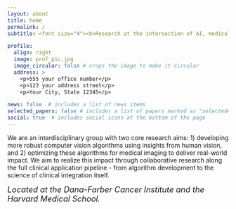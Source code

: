 ```yaml
---
layout: about
title: home
permalink: /
subtitle: <font size="4"><b>Research at the intersection of AI, medical imaging, and computational neuroscience.</b></font><br/>

profile:
  align: right
  image: prof_pic.jpg
  image_circular: false # crops the image to make it circular
  address: >
    <p>555 your office number</p>
    <p>123 your address street</p>
    <p>Your City, State 12345</p>

news: false  # includes a list of news items
selected_papers: false # includes a list of papers marked as "selected={true}"
social: true  # includes social icons at the bottom of the page
---
```


We are an interdisciplinary group with two core research aims: 1) developing more robust computer vision algorithms using insights from human vision, and 2) optimizing these algorithms for medical imaging to deliver real-world impact. We aim to realize this impact through collaborative research along the full clinical application pipeline - from algorithm development to the science of clinical integration itself.

<font size="4"><i>Located at the Dana-Farber Cancer Institute and the Harvard Medical School.</i></font>
